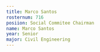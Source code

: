 ```yaml
---
title: Marco Santos
rosternum: 716
posiion: Social Commitee Chairman
name: Marco Santos
year: Senior
major: Civil Engineering                                                                                                                                                                                                                                                                                                                                                                                                                                                                                                                                                                                                                                                                                                                                       
---
```

